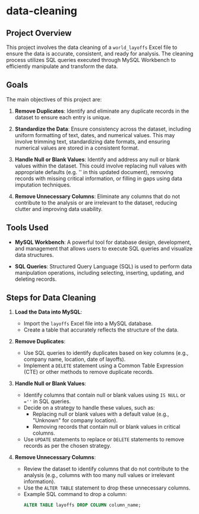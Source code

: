 # data-cleaning

## Project Overview
This project involves the data cleaning of a `world_layoffs` Excel file to ensure the data is accurate, consistent, and ready for analysis. The cleaning process utilizes SQL queries executed through MySQL Workbench to efficiently manipulate and transform the data.

## Goals
The main objectives of this project are:

1. **Remove Duplicates**: Identify and eliminate any duplicate records in the dataset to ensure each entry is unique.
  
2. **Standardize the Data**: Ensure consistency across the dataset, including uniform formatting of text, dates, and numerical values. This may involve trimming text, standardizing date formats, and ensuring numerical values are stored in a consistent format.
  
3. **Handle Null or Blank Values**: Identify and address any null or blank values within the dataset. This could involve replacing null values with appropriate defaults (e.g. '' in this updated document), removing records with missing critical information, or filling in gaps using data imputation techniques.
  
4. **Remove Unnecessary Columns**: Eliminate any columns that do not contribute to the analysis or are irrelevant to the dataset, reducing clutter and improving data usability.

## Tools Used
- **MySQL Workbench**: A powerful tool for database design, development, and management that allows users to execute SQL queries and visualize data structures.
  
- **SQL Queries**: Structured Query Language (SQL) is used to perform data manipulation operations, including selecting, inserting, updating, and deleting records.

## Steps for Data Cleaning

1. **Load the Data into MySQL**:
   - Import the `layoffs` Excel file into a MySQL database.
   - Create a table that accurately reflects the structure of the data.

2. **Remove Duplicates**:
   - Use SQL queries to identify duplicates based on key columns (e.g., company name, location, date of layoffs).
   - Implement a `DELETE` statement using a Common Table Expression (CTE) or other methods to remove duplicate records.
  
3. **Handle Null or Blank Values**:
   - Identify columns that contain null or blank values using `IS NULL` or `=''` in SQL queries.
   - Decide on a strategy to handle these values, such as:
     - Replacing null or blank values with a default value (e.g., "Unknown" for company location).
     - Removing records that contain null or blank values in critical columns.
   - Use `UPDATE` statements to replace or `DELETE` statements to remove records as per the chosen strategy.

4. **Remove Unnecessary Columns**:
   - Review the dataset to identify columns that do not contribute to the analysis (e.g., columns with too many null values or irrelevant information).
   - Use the `ALTER TABLE` statement to drop these unnecessary columns.
   - Example SQL command to drop a column:
     ```sql
     ALTER TABLE layoffs DROP COLUMN column_name;
